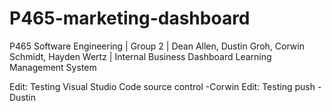 # P465-marketing-dashboard
P465 Software Engineering | Group 2 | Dean Allen, Dustin Groh, Corwin Schmidt, Hayden Wertz | Internal Business Dashboard Learning Management System

Edit: Testing Visual Studio Code source control -Corwin
Edit: Testing push -Dustin
